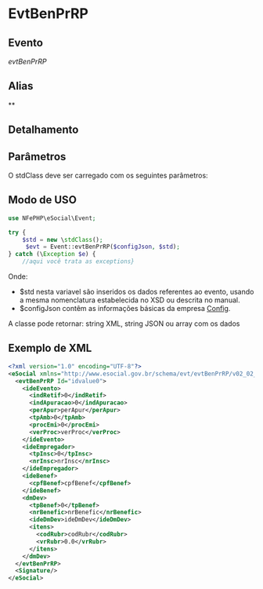 # EvtBenPrRP

## Evento
 *evtBenPrRP*

## Alias
 **


## Detalhamento



## Parâmetros
O stdClass deve ser carregado com os seguintes parâmetros:



## Modo de USO

```php
use NFePHP\eSocial\Event;

try {
    $std = new \stdClass();
     $evt = Event::evtBenPrRP($configJson, $std);
} catch (\Exception $e) {
    //aqui você trata as exceptions}
```

Onde:
- $std nesta variavel são inseridos os dados referentes ao evento, usando a mesma nomenclatura estabelecida no XSD ou descrita no manual.
- $configJson contêm as informações básicas da empresa [Config](Config.md).

A classe pode retornar: string XML, string JSON ou array com os dados


## Exemplo de XML

```xml
<?xml version="1.0" encoding="UTF-8"?>
<eSocial xmlns="http://www.esocial.gov.br/schema/evt/evtBenPrRP/v02_02_01" xmlns:xsi="http://www.w3.org/2001/XMLSchema-instance" xsi:schemaLocation="http://www.esocial.gov.br/schema/evt/evtBenPrRP/v02_02_01 ../schemes/evtBenPrRP.xsd ">
  <evtBenPrRP Id="idvalue0">
    <ideEvento>
      <indRetif>0</indRetif>
      <indApuracao>0</indApuracao>
      <perApur>perApur</perApur>
      <tpAmb>0</tpAmb>
      <procEmi>0</procEmi>
      <verProc>verProc</verProc>
    </ideEvento>
    <ideEmpregador>
      <tpInsc>0</tpInsc>
      <nrInsc>nrInsc</nrInsc>
    </ideEmpregador>
    <ideBenef>
      <cpfBenef>cpfBenef</cpfBenef>
    </ideBenef>
    <dmDev>
      <tpBenef>0</tpBenef>
      <nrBenefic>nrBenefic</nrBenefic>
      <ideDmDev>ideDmDev</ideDmDev>
      <itens>
        <codRubr>codRubr</codRubr>
        <vrRubr>0.0</vrRubr>
      </itens>
    </dmDev>
  </evtBenPrRP>
  <Signature/>
</eSocial>

```
